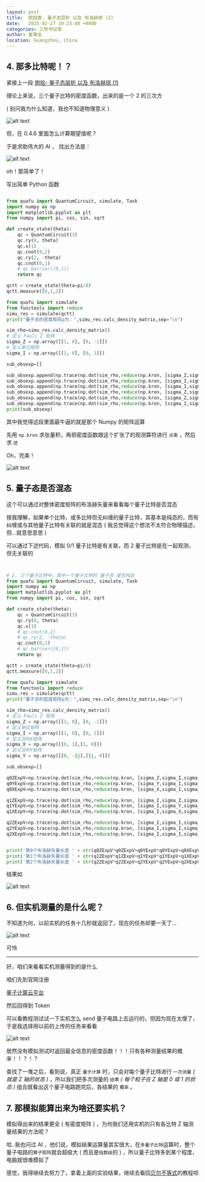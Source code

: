 ```yaml
---
layout: post
title:  捌拾壹- 量子态层析 以及 布洛赫球 (2)
date:   2025-02-27 10:23:08 +0800
categories: 三世书记录
author: 崔秉龙
location: Guangzhou, China
---
```



## 4. 那多比特呢！？

紧接上一段 [捌拾- 量子态层析 以及 布洛赫球 (1)](https://berrybc.github.io/%E4%B8%89%E4%B8%96%E4%B9%A6%E8%AE%B0%E5%BD%95/80-Quantum_state_tomography_Bloch_Sphere_1/)


理论上来说，三个量子比特的密度函数，出来的是一个 2 的三次方

( 别问我为什么知道，我也不知道物理意义 )

![alt text](/photo/InPost/SanShiShu/81/1.png)

但，在 0.4.6 里面怎么计算期望值呢？

于是求助伟大的 AI ， 找出方法是：

![alt text](/photo/InPost/SanShiShu/81/2.png)

oh！那简单了！

写出简单 Python 函数

```python

from quafu import QuantumCircuit, simulate, Task
import numpy as np
import matplotlib.pyplot as plt
from numpy import pi, cos, sin, sqrt

def create_state(theta):
    qc = QuantumCircuit(3)
    qc.ry(0, theta)
    qc.x(1)
    qc.cnot(0,2)
    qc.ry(2, -theta)
    qc.cnot(0,1)
    # qc.barrier([0,1])
    return qc

qctt = create_state(theta=pi/8)
qctt.measure([0,1,2])

from quafu import simulate
from functools import reduce
simu_res = simulate(qctt)
print("量子态的密度矩阵ρ为：",simu_res.calc_density_matrix,sep="\n")

sim_rho=simu_res.calc_density_matrix()
# 定义 Pauli Z 矩阵
sigma_Z = np.array([[1, 0], [0, -1]])
# 定义单位矩阵
sigma_I = np.array([[1, 0], [0, 1]])

sub_obsexp=[]

sub_obsexp.append(np.trace(np.dot(sim_rho,reduce(np.kron, [sigma_Z,sigma_I,sigma_I]))).real)
sub_obsexp.append(np.trace(np.dot(sim_rho,reduce(np.kron, [sigma_I,sigma_Z,sigma_I]))).real)
sub_obsexp.append(np.trace(np.dot(sim_rho,reduce(np.kron, [sigma_I,sigma_I,sigma_Z]))).real)
sub_obsexp.append(np.trace(np.dot(sim_rho,reduce(np.kron, [sigma_Z,sigma_Z,sigma_I]))).real)
sub_obsexp.append(np.trace(np.dot(sim_rho,reduce(np.kron, [sigma_Z,sigma_Z,sigma_Z]))).real)
sub_obsexp.append(np.trace(np.dot(sim_rho,reduce(np.kron, [sigma_I,sigma_Z,sigma_Z]))).real)
print(sub_obsexp)

```

其中我觉得这段里面最牛逼的就是那个 Numpy 的矩阵运算

先用 `np.kron` 求张量积，再把密度函数跟这个扩张了的观测算符进行 `点乘` ，然后求 `迹`

Oh，完美！


![alt text](/photo/InPost/SanShiShu/81/3.png)

## 5. 量子态是否混态

这个可以通过对整体密度矩阵的布洛赫矢量来看看每个量子比特是否混态

按我理解，如果单个比特，或多比特但无纠缠的量子比特，其基本是纯态的，而有纠缠或与其他量子比特有关联的就是混态
( 我总觉得这个想法不太符合物理描述，但...就意思意思 )

可以通过下述代码，模拟 0/1 量子比特是有关联，而 2 量子比特是在一起观测，但无关联的

```python


# 2. 三个量子比特中，其中一个量子比特的 量子态 是否纯态
from quafu import QuantumCircuit, simulate, Task
import numpy as np
import matplotlib.pyplot as plt
from numpy import pi, cos, sin, sqrt

def create_state(theta):
    qc = QuantumCircuit(3)
    qc.ry(0, theta)
    qc.x(1)
    # qc.cnot(0,2)
    # qc.ry(2, -theta)
    qc.cnot(0,1)
    # qc.barrier([0,1])
    return qc

qctt = create_state(theta=pi/8)
qctt.measure([0,1,2])

from quafu import simulate
from functools import reduce
simu_res = simulate(qctt)
print("量子态的密度矩阵ρ为：",simu_res.calc_density_matrix,sep="\n")

sim_rho=simu_res.calc_density_matrix()
# 定义 Pauli Z 矩阵
sigma_Z = np.array([[1, 0], [0, -1]])
# 定义单位矩阵
sigma_I = np.array([[1, 0], [0, 1]])
# 定义泡利X矩阵
sigma_X = np.array([[0, 1],[1, 0]])
# 定义泡利Y矩阵
sigma_Y = np.array([[0, -1j],[1j, 0]])

sub_obsexp=[]

q0ZExpV=np.trace(np.dot(sim_rho,reduce(np.kron, [sigma_Z,sigma_I,sigma_I]))).real
q0YExpV=np.trace(np.dot(sim_rho,reduce(np.kron, [sigma_Y,sigma_I,sigma_I]))).real
q0XExpV=np.trace(np.dot(sim_rho,reduce(np.kron, [sigma_X,sigma_I,sigma_I]))).real

q1ZExpV=np.trace(np.dot(sim_rho,reduce(np.kron, [sigma_I,sigma_Z,sigma_I]))).real
q1YExpV=np.trace(np.dot(sim_rho,reduce(np.kron, [sigma_I,sigma_Y,sigma_I]))).real
q1XExpV=np.trace(np.dot(sim_rho,reduce(np.kron, [sigma_I,sigma_X,sigma_I]))).real

q2ZExpV=np.trace(np.dot(sim_rho,reduce(np.kron, [sigma_I,sigma_I,sigma_Z]))).real
q2YExpV=np.trace(np.dot(sim_rho,reduce(np.kron, [sigma_I,sigma_I,sigma_Y]))).real
q2XExpV=np.trace(np.dot(sim_rho,reduce(np.kron, [sigma_I,sigma_I,sigma_X]))).real


print('第0个布洛赫矢量长度 ' + str(q0ZExpV*q0ZExpV+q0YExpV*q0YExpV+q0XExpV*q0XExpV))
print('第1个布洛赫矢量长度 ' + str(q1ZExpV*q1ZExpV+q1YExpV*q1YExpV+q1XExpV*q1XExpV))
print('第2个布洛赫矢量长度 ' + str(q2ZExpV*q2ZExpV+q2YExpV*q2YExpV+q2XExpV*q2XExpV))


```

结果如

![alt text](/photo/InPost/SanShiShu/81/4.png)


## 6. 但实机测量的是什么呢？

不知道为何，以前实机的任务十几秒就返回了，现在的任务却要一天了...

![alt text](/photo/InPost/SanShiShu/81/5.png)

可怜

---

好，咱们来看看实机测量得到的是什么

咱们先到官网注册

[量子计算云平台](https://quafu.baqis.ac.cn/#/welcome?utm_source=berry_cui)

然后回得到 Token

可以看教程测试试一下实机怎么 send 量子电路上去运行的，但因为现在太慢了，于是我选择用以前的上传的任务来看看

![alt text](/photo/InPost/SanShiShu/81/6.png)

居然没有模拟测试时返回最全信息的密度函数！！！只有各种测量结果的概率！！？！？

查找了一堆之后，看到说，真正 `量子计算` 时，只会对每个量子比特进行 `一次测量` *( 就是 Z 轴的状态 )* ，所以我们把多次测量的 `结果` *( 每个粒子在 Z 轴是 0 或 1 的状态 )* 组合就看出这个量子电路跑完后，各结果的 `概率` 。

## 7. 那模拟能算出来为啥还要实机？

模拟得出来的结果更全 ( 有密度矩阵 ) ，为何我们还用实机的只有各比特 Z 轴测量结果的方法呢？

哈..我也问过 AI ，他们说，模拟结果运算量其实很大，在`多量子比特`运算时，整个量子电路的`算子矩阵`就会超级大 ( 而且是`指数级`的 ) ，所以量子比特多到某个程度，电脑就很难模拟了

感觉，我得继续去努力了，拿着上面的实验结果，继续去看回[贝尔不等式](https://berrybc.github.io/%E4%B8%89%E4%B8%96%E4%B9%A6%E8%AE%B0%E5%BD%95/79-Bell_s-inequality/)的教程呗